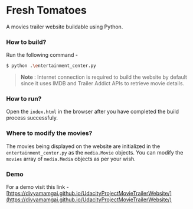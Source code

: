 # Fresh Tomatoes

A movies trailer website buildable using Python.

### How to build?

Run the following command -
```sh
$ python .\entertainment_center.py
```

> **Note** : Internet connection is required to build the website by default since it uses IMDB and
> Trailer Addict APIs to retrieve movie details.

### How to run?

Open the `index.html` in the browser after you have completed the build process successfuly.

### Where to modify the movies?

The movies being displayed on the website are initialized in the `entertainment_center.py` as the `media.Movie` objects.
You can modify the `movies` array of `media.Media` objects as per your wish.

### Demo

For a demo visit this link - [https://divyamamgai.github.io/UdacityProjectMovieTrailerWebsite/](https://divyamamgai.github.io/UdacityProjectMovieTrailerWebsite/)